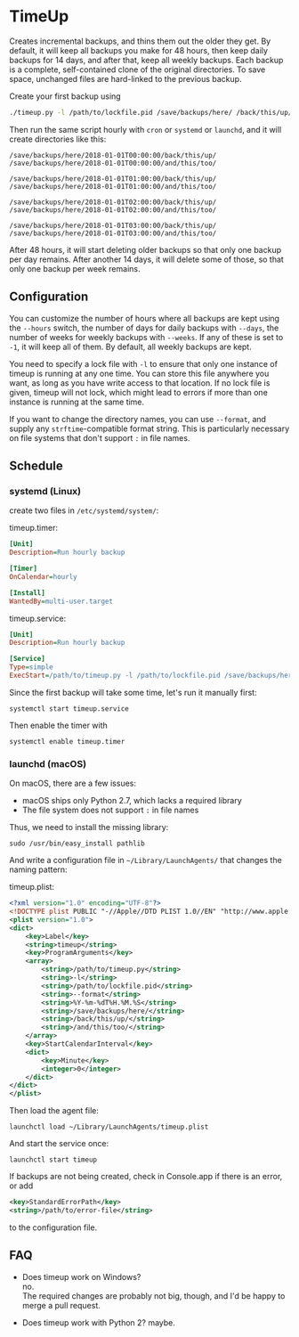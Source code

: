 # TimeUp

Creates incremental backups, and thins them out the older they get. By default, it will keep all backups you make for 48 hours, then keep daily backups for 14 days, and after that, keep all weekly backups. Each backup is a complete, self-contained clone of the original directories. To save space, unchanged files are hard-linked to the previous backup.

Create your first backup using

```bash
./timeup.py -l /path/to/lockfile.pid /save/backups/here/ /back/this/up/ /and/this/too/
```

Then run the same script hourly with `cron` or `systemd` or `launchd`, and it will create directories like this:

```
/save/backups/here/2018-01-01T00:00:00/back/this/up/
/save/backups/here/2018-01-01T00:00:00/and/this/too/

/save/backups/here/2018-01-01T01:00:00/back/this/up/
/save/backups/here/2018-01-01T01:00:00/and/this/too/

/save/backups/here/2018-01-01T02:00:00/back/this/up/
/save/backups/here/2018-01-01T02:00:00/and/this/too/

/save/backups/here/2018-01-01T03:00:00/back/this/up/
/save/backups/here/2018-01-01T03:00:00/and/this/too/
```

After 48 hours, it will start deleting older backups so that only one backup per day remains. After another 14 days, it will delete some of those, so that only one backup per week remains.

## Configuration

You can customize the number of hours where all backups are kept using the `--hours` switch, the number of days for daily backups with `--days`, the number of weeks for weekly backups with `--weeks`. If any of these is set to `-1`, it will keep all of them. By default, all weekly backups are kept.

You need to specify a lock file with `-l` to ensure that only one instance of timeup is running at any one time. You can store this file anywhere you want, as long as you have write access to that location. If no lock file is given, timeup will not lock, which might lead to errors if more than one instance is running at the same time.

If you want to change the directory names, you can use `--format`, and supply any `strftime`-compatible format string. This is particularly necessary on file systems that don't support `:` in file names.

## Schedule

### systemd (Linux)

create two files in `/etc/systemd/system/`:

timeup.timer:
```ini
[Unit]
Description=Run hourly backup

[Timer]
OnCalendar=hourly

[Install]
WantedBy=multi-user.target
```

timeup.service:
```ini
[Unit]
Description=Run hourly backup

[Service]
Type=simple
ExecStart=/path/to/timeup.py -l /path/to/lockfile.pid /save/backups/here/ /back/this/up/ /and/this/too/
```

Since the first backup will take some time, let's run it manually first:
```
systemctl start timeup.service
```

Then enable the timer with
```
systemctl enable timeup.timer
```

### launchd (macOS)

On macOS, there are a few issues:
- macOS ships only Python 2.7, which lacks a required library
- The file system does not support `:` in file names

Thus, we need to install the missing library:
```
sudo /usr/bin/easy_install pathlib
```

And write a configuration file in `~/Library/LaunchAgents/` that changes the naming pattern:

timeup.plist:
```xml
<?xml version="1.0" encoding="UTF-8"?>
<!DOCTYPE plist PUBLIC "-//Apple//DTD PLIST 1.0//EN" "http://www.apple.com/DTDs/PropertyList-1.0.dtd">
<plist version="1.0">
<dict>
    <key>Label</key>
    <string>timeup</string>
    <key>ProgramArguments</key>
    <array>
        <string>/path/to/timeup.py</string>
        <string>-l</string>
        <string>/path/to/lockfile.pid</string>
        <string>--format</string>
        <string>%Y-%m-%dT%H.%M.%S</string>
        <string>/save/backups/here/</string>
        <string>/back/this/up/</string>
        <string>/and/this/too/</string>
    </array>
    <key>StartCalendarInterval</key>
    <dict>
        <key>Minute</key>
        <integer>0</integer>
    </dict>
</dict>
</plist>
```

Then load the agent file:
```
launchctl load ~/Library/LaunchAgents/timeup.plist
```

And start the service once:
```
launchctl start timeup
```

If backups are not being created, check in Console.app if there is an error, or add

```xml
<key>StandardErrorPath</key>
<string>/path/to/error-file</string>
```

to the configuration file.

## FAQ

- Does timeup work on Windows?  
  no.  
  The required changes are probably not big, though, and I'd be happy to merge a pull request.

- Does timeup work with Python 2?
  maybe.
